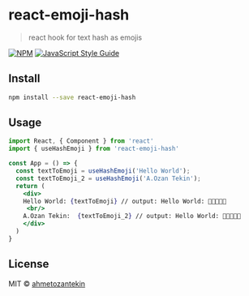 # react-emoji-hash

> react hook for text hash as emojis 

[![NPM](https://img.shields.io/npm/v/react-emoji-hash.svg)](https://www.npmjs.com/package/react-emoji-hash) [![JavaScript Style Guide](https://img.shields.io/badge/code_style-standard-brightgreen.svg)](https://standardjs.com)

## Install

```bash
npm install --save react-emoji-hash
```

## Usage

```jsx
import React, { Component } from 'react'
import { useHashEmoji } from 'react-emoji-hash'

const App = () => {
  const textToEmoji = useHashEmoji('Hello World');
  const textToEmoji_2 = useHashEmoji('A.Ozan Tekin');
  return (
    <div>
    Hello World: {textToEmoji} // output: Hello World: 👘🐷🇰🇭💾
     <br/>
    A.Ozan Tekin:  {textToEmoji_2} // output: Hello World: 🍄🇲🇹🚻🐍
    </div>
  )
}
```

## License

MIT © [ahmetozantekin](https://github.com/ahmetozantekin)
